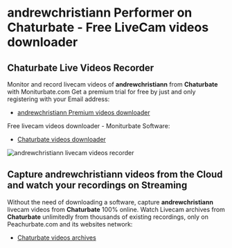 # andrewchristiann Performer on Chaturbate - Free LiveCam videos downloader

## Chaturbate Live Videos Recorder

Monitor and record livecam videos of **andrewchristiann** from **Chaturbate** with Moniturbate.com
Get a premium trial for free by just and only registering with your Email address:
* [andrewchristiann Premium videos downloader](https://moniturbate.com/request-demo-licence-key.html)

Free livecam videos downloader - Moniturbate Software:
* [Chaturbate videos downloader](https://moniturbate.com/moniturbate-download-software.html)

![andrewchristiann livecam videos recorder](https://peachurnet.com/templates/moniturbate-software.png)


## Capture andrewchristiann videos from the Cloud and watch your recordings on Streaming

Without the need of downloading a software, capture **andrewchristiann** livecam videos from **Chaturbate** 100% online.
Watch Livecam archives from **Chaturbate** unlimitedly from thousands of existing recordings, only on Peachurbate.com and its websites network:
* [Chaturbate videos archives](https://peachurnet.com/)